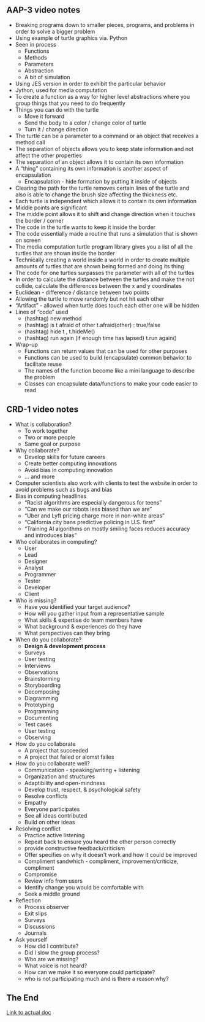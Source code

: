 ## AAP-3 video notes

* Breaking programs down to smaller pieces, programs, and problems in order to solve a bigger problem
* Using example of turtle graphics via. Python
* Seen in process
  * Functions
  * Methods
  * Parameters
  * Abstraction
  * A bit of simulation
* Using JES version in order to exhibit the particular behavior
* Jython, used for media computation
* To create a function as a way for higher level abstractions where you group things that you need to do frequently 
* Things you can do with the turtle
  * Move it forward
  * Send the body to a color / change color of turtle
  * Turn it / change direction
* The turtle can be a parameter to a command or an object that receives a method call
* The separation of objects allows you to keep state information and not affect the other properties 
* The separation of an object allows it to contain its own information
* A “thing” containing its own information is another aspect of encapsulation
  * Encapsulation - hide formation by putting it inside of objects
* Clearing the path for the turtle removes certain lines of the turtle and also is able to change the brush size affecting the thickness etc.
* Each turtle is independent which allows it to contain its own information
* Middle points are significant
* The middle point allows it to shift and change direction when it touches the border / corner
* The code in the turtle wants to keep it inside the border
* The code essentially made a routine that runs a simulation that is shown on screen
* The media computation turtle program library gives you a list of all the turtles that are shown inside the border
* Technically creating a world inside a world in order to create multiple amounts of turtles that are shown being formed and doing its thing
* The code for one turtles surpasses the parameter with all of the turtles
* In order to calculate the distance between the turtles and make the not collide, calculate the differences between the x and y coordinates
* Euclidean - difference / distance between two points
* Allowing the turtle to move randomly but not hit each other
* “Artifact” - allowed when turtle does touch each other one will be hidden
* Lines of “code” used
  * (hashtag) new method
  * (hashtag) is t afraid of other t.afraid(other) : true/false
  * (hashtag) hide t , t.hideMe()
  * (hashtag) run again (if enough time has lapsed) t.run again()
* Wrap-up
  * Functions can return values that can be used for other purposes
  * Functions can be used to build (encapsulate) common behavior to facilitate reuse
  * The names of the function become like a mini language to describe the problem
  * Classes can encapsulate data/functions to make your code easier to read

## CRD-1 video notes

* What is collaboration?
  * To work together 
  * Two or more people
  * Same goal or purpose
* Why collaborate?
  * Develop skills for future careers
  * Create better computing innovations
  * Avoid bias in computing innovation
  * ... and more
* Computer scientists also work with clients to test the website in order to avoid problems such as bugs and bias
* Bias in computing headlines
  * “Racist algorithms are especially dangerous for teens”
  * “Can we make our robots less biased than we are”
  * “Uber and Lyft pricing charge more in non-white areas”
  * “California city bans predictive policing in U.S. first”
  * “Training AI algorithms on mostly smiling faces reduces accuracy and introduces bias”
* Who collaborates in computing?
  * User
  * Lead
  * Designer
  * Analyst
  * Programmer
  * Tester
  * Developer
  * Client
* Who is missing? 
  * Have you identified your target audience?
  * How will you gather input from a representative sample
  * What skills & expertise do team members have 
  * What background & experiences do they have
  * What perspectives can they bring
* When do you collaborate?
  * **Design & development process**
  * Surveys
  * User testing
  * Interviews
  * Observations
  * Brainstorming
  * Storyboarding
  * Decomposing
  * Diagramming
  * Prototyping
  * Programming
  * Documenting
  * Test cases
  * User testing
  * Observing
* How do you collaborate
  * A project that succeeded
  * A project that failed or alomst failes
* How do you collaborate well?
  * Communication - speaking/writing + listening
  * Organization and structures
  * Adaptibility and open-mindness
  * Develop trust, respect, & psychological safety
  * Resolve conflicts
  * Empathy
  * Everyone participates
  * See all ideas contributed
  * Build on other ideas
* Resolving conflict
  * Practice active listening
  * Repeat back to ensure you heard the other person correctly
  * provide constructive feedback/criticism
  * Offer specifies on why it doesn't work and how it could be improved
  * Compliment sandwhich - compliment, improvement/criticize, compliment
  * Compromise
  * Review info from users
  * Identify change you would be comfortable with
  * Seek a middle ground
* Reflection
  * Process observer
  * Exit slips
  * Surveys
  * Discussions
  * Journals
* Ask yourself
  * How did I contribute?
  * Did I slow the group process?
  * Who are we missing?
  * What voice is not heard?
  * How can we make it so everyone could participate?
  * who is not participating much and is there a reason why?

## The End
[Link to actual doc](https://docs.google.com/document/d/1Ah2fPamG2fuN0Uw9qswLcu54lA1GPoG3_qT6CF3b-N0/edit)
